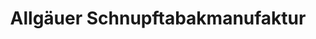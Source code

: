 ---
title: "Allgäuer Schnupftabakmanufaktur"
url: /leutkirch-im-allgaeu/allgaeuer-schnupftabakmanufaktur/
shop: Tabak
---